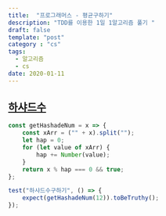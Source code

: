 ```yaml
---
title:  "프로그래머스 - 평균구하기"
description: "TDD를 이용한 1일 1알고리즘 풀기 "
draft: false
template: "post"
category : "cs" 
tags:
  - 알고리즘
  - cs
date: 2020-01-11
---
```

## [하샤드수](https://programmers.co.kr/learn/courses/30/lessons/12947)

```js
const getHashadeNum = x => {
    const xArr = ("" + x).split("");
    let hap = 0;
    for (let value of xArr) {
        hap += Number(value);
    }
    return x % hap === 0 && true;
};

test("하샤드수구하기", () => {
    expect(getHashadeNum(12)).toBeTruthy();
});
```
